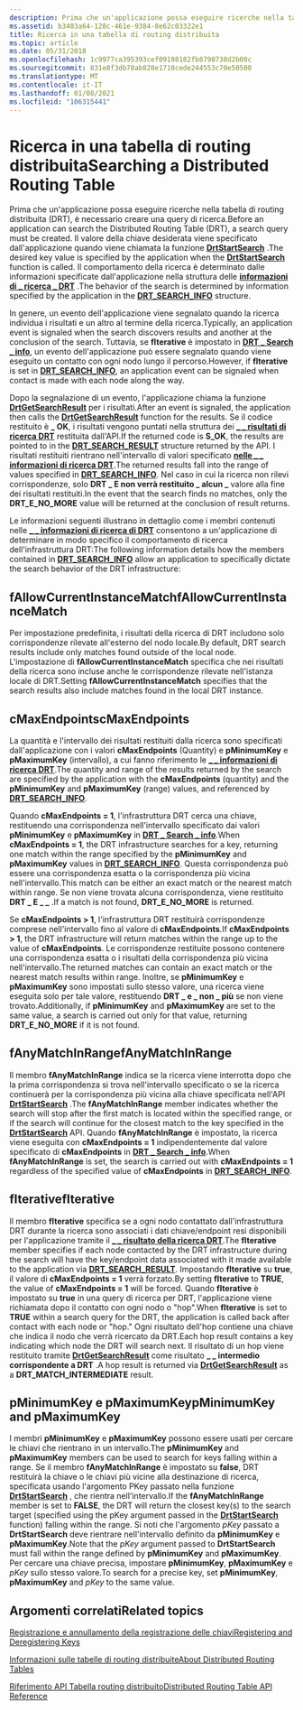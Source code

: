 ```yaml
---
description: Prima che un'applicazione possa eseguire ricerche nella tabella di routing distribuita (DRT), è necessario creare una query di ricerca.
ms.assetid: b3403a64-128c-461e-9384-8e62c03322e1
title: Ricerca in una tabella di routing distribuita
ms.topic: article
ms.date: 05/31/2018
ms.openlocfilehash: 1c9977ca395393cef09198182fb8790738d2b00c
ms.sourcegitcommit: 831e8f3db78ab820e1710cede244553c70e50500
ms.translationtype: MT
ms.contentlocale: it-IT
ms.lasthandoff: 01/08/2021
ms.locfileid: "106315441"
---
```

# <a name="searching-a-distributed-routing-table"></a><span data-ttu-id="a839d-103">Ricerca in una tabella di routing distribuita</span><span class="sxs-lookup"><span data-stu-id="a839d-103">Searching a Distributed Routing Table</span></span>

<span data-ttu-id="a839d-104">Prima che un'applicazione possa eseguire ricerche nella tabella di routing distribuita (DRT), è necessario creare una query di ricerca.</span><span class="sxs-lookup"><span data-stu-id="a839d-104">Before an application can search the Distributed Routing Table (DRT), a search query must be created.</span></span> <span data-ttu-id="a839d-105">Il valore della chiave desiderata viene specificato dall'applicazione quando viene chiamata la funzione [**DrtStartSearch**](/windows/desktop/api/drt/nf-drt-drtstartsearch) .</span><span class="sxs-lookup"><span data-stu-id="a839d-105">The desired key value is specified by the application when the [**DrtStartSearch**](/windows/desktop/api/drt/nf-drt-drtstartsearch) function is called.</span></span> <span data-ttu-id="a839d-106">Il comportamento della ricerca è determinato dalle informazioni specificate dall'applicazione nella struttura delle [**informazioni di \_ ricerca \_ DRT**](/windows/desktop/api/drt/ns-drt-drt_search_info) .</span><span class="sxs-lookup"><span data-stu-id="a839d-106">The behavior of the search is determined by information specified by the application in the [**DRT\_SEARCH\_INFO**](/windows/desktop/api/drt/ns-drt-drt_search_info) structure.</span></span>

<span data-ttu-id="a839d-107">In genere, un evento dell'applicazione viene segnalato quando la ricerca individua i risultati e un altro al termine della ricerca.</span><span class="sxs-lookup"><span data-stu-id="a839d-107">Typically, an application event is signaled when the search discovers results and another at the conclusion of the search.</span></span> <span data-ttu-id="a839d-108">Tuttavia, se **fIterative** è impostato in [**DRT \_ Search \_ info**](/windows/desktop/api/drt/ns-drt-drt_search_info), un evento dell'applicazione può essere segnalato quando viene eseguito un contatto con ogni nodo lungo il percorso.</span><span class="sxs-lookup"><span data-stu-id="a839d-108">However, if **fIterative** is set in [**DRT\_SEARCH\_INFO**](/windows/desktop/api/drt/ns-drt-drt_search_info), an application event can be signaled when contact is made with each node along the way.</span></span>

<span data-ttu-id="a839d-109">Dopo la segnalazione di un evento, l'applicazione chiama la funzione [**DrtGetSearchResult**](/windows/desktop/api/drt/nf-drt-drtgetsearchresult) per i risultati.</span><span class="sxs-lookup"><span data-stu-id="a839d-109">After an event is signaled, the application then calls the [**DrtGetSearchResult**](/windows/desktop/api/drt/nf-drt-drtgetsearchresult) function for the results.</span></span> <span data-ttu-id="a839d-110">Se il codice restituito è **\_ OK**, i risultati vengono puntati nella struttura dei [**\_ \_ risultati di ricerca DRT**](/windows/desktop/api/drt/ns-drt-drt_search_result) restituita dall'API.</span><span class="sxs-lookup"><span data-stu-id="a839d-110">If the returned code is **S\_OK**, the results are pointed to in the [**DRT\_SEARCH\_RESULT**](/windows/desktop/api/drt/ns-drt-drt_search_result) structure returned by the API.</span></span> <span data-ttu-id="a839d-111">I risultati restituiti rientrano nell'intervallo di valori specificato [**nelle \_ \_ informazioni di ricerca DRT**](/windows/desktop/api/drt/ns-drt-drt_search_info).</span><span class="sxs-lookup"><span data-stu-id="a839d-111">The returned results fall into the range of values specified in [**DRT\_SEARCH\_INFO**](/windows/desktop/api/drt/ns-drt-drt_search_info).</span></span> <span data-ttu-id="a839d-112">Nel caso in cui la ricerca non rilevi corrispondenze, solo **DRT \_ E non verrà restituito \_ alcun \_** valore alla fine dei risultati restituiti.</span><span class="sxs-lookup"><span data-stu-id="a839d-112">In the event that the search finds no matches, only the **DRT\_E\_NO\_MORE** value will be returned at the conclusion of result returns.</span></span>

<span data-ttu-id="a839d-113">Le informazioni seguenti illustrano in dettaglio come i membri contenuti nelle [**\_ \_ informazioni di ricerca di DRT**](/windows/desktop/api/drt/ns-drt-drt_search_info) consentono a un'applicazione di determinare in modo specifico il comportamento di ricerca dell'infrastruttura DRT:</span><span class="sxs-lookup"><span data-stu-id="a839d-113">The following information details how the members contained in [**DRT\_SEARCH\_INFO**](/windows/desktop/api/drt/ns-drt-drt_search_info) allow an application to specifically dictate the search behavior of the DRT infrastructure:</span></span>

## <a name="fallowcurrentinstancematch"></a><span data-ttu-id="a839d-114">fAllowCurrentInstanceMatch</span><span class="sxs-lookup"><span data-stu-id="a839d-114">fAllowCurrentInstanceMatch</span></span>

<span data-ttu-id="a839d-115">Per impostazione predefinita, i risultati della ricerca di DRT includono solo corrispondenze rilevate all'esterno del nodo locale.</span><span class="sxs-lookup"><span data-stu-id="a839d-115">By default, DRT search results include only matches found outside of the local node.</span></span> <span data-ttu-id="a839d-116">L'impostazione di **fAllowCurrentInstanceMatch** specifica che nei risultati della ricerca sono incluse anche le corrispondenze rilevate nell'istanza locale di DRT.</span><span class="sxs-lookup"><span data-stu-id="a839d-116">Setting **fAllowCurrentInstanceMatch** specifies that the search results also include matches found in the local DRT instance.</span></span>

## <a name="cmaxendpoints"></a><span data-ttu-id="a839d-117">cMaxEndpoints</span><span class="sxs-lookup"><span data-stu-id="a839d-117">cMaxEndpoints</span></span>

<span data-ttu-id="a839d-118">La quantità e l'intervallo dei risultati restituiti dalla ricerca sono specificati dall'applicazione con i valori **cMaxEndpoints** (Quantity) e **pMinimumKey** e **pMaximumKey** (intervallo), a cui fanno riferimento le [**\_ \_ informazioni di ricerca DRT**](/windows/desktop/api/drt/ns-drt-drt_search_info).</span><span class="sxs-lookup"><span data-stu-id="a839d-118">The quantity and range of the results returned by the search are specified by the application with the **cMaxEndpoints** (quantity) and the **pMinimumKey** and **pMaximumKey** (range) values, and referenced by [**DRT\_SEARCH\_INFO**](/windows/desktop/api/drt/ns-drt-drt_search_info).</span></span>

<span data-ttu-id="a839d-119">Quando **cMaxEndpoints = 1**, l'infrastruttura DRT cerca una chiave, restituendo una corrispondenza nell'intervallo specificato dai valori **pMinimumKey** e **pMaximumKey** in [**DRT \_ Search \_ info**](/windows/desktop/api/drt/ns-drt-drt_search_info).</span><span class="sxs-lookup"><span data-stu-id="a839d-119">When **cMaxEndpoints = 1**, the DRT infrastructure searches for a key, returning one match within the range specified by the **pMinimumKey** and **pMaximumKey** values in [**DRT\_SEARCH\_INFO**](/windows/desktop/api/drt/ns-drt-drt_search_info).</span></span> <span data-ttu-id="a839d-120">Questa corrispondenza può essere una corrispondenza esatta o la corrispondenza più vicina nell'intervallo.</span><span class="sxs-lookup"><span data-stu-id="a839d-120">This match can be either an exact match or the nearest match within range.</span></span> <span data-ttu-id="a839d-121">Se non viene trovata alcuna corrispondenza, viene restituito **DRT \_ E \_ \_** .</span><span class="sxs-lookup"><span data-stu-id="a839d-121">If a match is not found, **DRT\_E\_NO\_MORE** is returned.</span></span>

<span data-ttu-id="a839d-122">Se **cMaxEndpoints > 1**, l'infrastruttura DRT restituirà corrispondenze comprese nell'intervallo fino al valore di **cMaxEndpoints**.</span><span class="sxs-lookup"><span data-stu-id="a839d-122">If **cMaxEndpoints > 1**, the DRT infrastructure will return matches within the range up to the value of **cMaxEndpoints**.</span></span> <span data-ttu-id="a839d-123">Le corrispondenze restituite possono contenere una corrispondenza esatta o i risultati della corrispondenza più vicina nell'intervallo.</span><span class="sxs-lookup"><span data-stu-id="a839d-123">The returned matches can contain an exact match or the nearest match results within range.</span></span> <span data-ttu-id="a839d-124">Inoltre, se **pMinimumKey** e **pMaximumKey** sono impostati sullo stesso valore, una ricerca viene eseguita solo per tale valore, restituendo **DRT \_ e \_ non \_ più** se non viene trovato.</span><span class="sxs-lookup"><span data-stu-id="a839d-124">Additionally, if **pMinimumKey** and **pMaximumKey** are set to the same value, a search is carried out only for that value, returning **DRT\_E\_NO\_MORE** if it is not found.</span></span>

## <a name="fanymatchinrange"></a><span data-ttu-id="a839d-125">fAnyMatchInRange</span><span class="sxs-lookup"><span data-stu-id="a839d-125">fAnyMatchInRange</span></span>

<span data-ttu-id="a839d-126">Il membro **fAnyMatchInRange** indica se la ricerca viene interrotta dopo che la prima corrispondenza si trova nell'intervallo specificato o se la ricerca continuerà per la corrispondenza più vicina alla chiave specificata nell'API [**DrtStartSearch**](/windows/desktop/api/drt/nf-drt-drtstartsearch) .</span><span class="sxs-lookup"><span data-stu-id="a839d-126">The **fAnyMatchInRange** member indicates whether the search will stop after the first match is located within the specified range, or if the search will continue for the closest match to the key specified in the [**DrtStartSearch**](/windows/desktop/api/drt/nf-drt-drtstartsearch) API.</span></span> <span data-ttu-id="a839d-127">Quando **fAnyMatchInRange** è impostato, la ricerca viene eseguita con **cMaxEndpoints = 1** indipendentemente dal valore specificato di **cMaxEndpoints** in [**DRT \_ Search \_ info**](/windows/desktop/api/drt/ns-drt-drt_search_info).</span><span class="sxs-lookup"><span data-stu-id="a839d-127">When **fAnyMatchInRange** is set, the search is carried out with **cMaxEndpoints = 1** regardless of the specified value of **cMaxEndpoints** in [**DRT\_SEARCH\_INFO**](/windows/desktop/api/drt/ns-drt-drt_search_info).</span></span>

## <a name="fiterative"></a><span data-ttu-id="a839d-128">fIterative</span><span class="sxs-lookup"><span data-stu-id="a839d-128">fIterative</span></span>

<span data-ttu-id="a839d-129">Il membro **fIterative** specifica se a ogni nodo contattato dall'infrastruttura DRT durante la ricerca sono associati i dati chiave/endpoint resi disponibili per l'applicazione tramite il [**\_ \_ risultato della ricerca DRT**](/windows/desktop/api/drt/ns-drt-drt_search_result).</span><span class="sxs-lookup"><span data-stu-id="a839d-129">The **fIterative** member specifies if each node contacted by the DRT infrastructure during the search will have the key/endpoint data associated with it made available to the application via [**DRT\_SEARCH\_RESULT**](/windows/desktop/api/drt/ns-drt-drt_search_result).</span></span> <span data-ttu-id="a839d-130">Impostando **fIterative** su **true**, il valore di **cMaxEndpoints = 1** verrà forzato.</span><span class="sxs-lookup"><span data-stu-id="a839d-130">By setting **fIterative** to **TRUE**, the value of **cMaxEndpoints = 1** will be forced.</span></span> <span data-ttu-id="a839d-131">Quando **fIterative** è impostato su **true** in una query di ricerca per DRT, l'applicazione viene richiamata dopo il contatto con ogni nodo o "hop".</span><span class="sxs-lookup"><span data-stu-id="a839d-131">When **fIterative** is set to **TRUE** within a search query for the DRT, the application is called back after contact with each node or "hop."</span></span> <span data-ttu-id="a839d-132">Ogni risultato dell'hop contiene una chiave che indica il nodo che verrà ricercato da DRT.</span><span class="sxs-lookup"><span data-stu-id="a839d-132">Each hop result contains a key indicating which node the DRT will search next.</span></span> <span data-ttu-id="a839d-133">Il risultato di un hop viene restituito tramite [**DrtGetSearchResult**](/windows/desktop/api/drt/nf-drt-drtgetsearchresult) come risultato **\_ \_ intermedio corrispondente a DRT** .</span><span class="sxs-lookup"><span data-stu-id="a839d-133">A hop result is returned via [**DrtGetSearchResult**](/windows/desktop/api/drt/nf-drt-drtgetsearchresult) as a **DRT\_MATCH\_INTERMEDIATE** result.</span></span>

## <a name="pminimumkey-and-pmaximumkey"></a><span data-ttu-id="a839d-134">pMinimumKey e pMaximumKey</span><span class="sxs-lookup"><span data-stu-id="a839d-134">pMinimumKey and pMaximumKey</span></span>

<span data-ttu-id="a839d-135">I membri **pMinimumKey** e **pMaximumKey** possono essere usati per cercare le chiavi che rientrano in un intervallo.</span><span class="sxs-lookup"><span data-stu-id="a839d-135">The **pMinimumKey** and **pMaximumKey** members can be used to search for keys falling within a range.</span></span> <span data-ttu-id="a839d-136">Se il membro **fAnyMatchInRange** è impostato su **false**, DRT restituirà la chiave o le chiavi più vicine alla destinazione di ricerca, specificata usando l'argomento PKey passato nella funzione [**DrtStartSearch**](/windows/desktop/api/drt/nf-drt-drtstartsearch) , che rientra nell'intervallo.</span><span class="sxs-lookup"><span data-stu-id="a839d-136">If the **fAnyMatchInRange** member is set to **FALSE**, the DRT will return the closest key(s) to the search target (specified using the pKey argument passed in the [**DrtStartSearch**](/windows/desktop/api/drt/nf-drt-drtstartsearch) function) falling within the range.</span></span> <span data-ttu-id="a839d-137">Si noti che l'argomento *pKey* passato a **DrtStartSearch** deve rientrare nell'intervallo definito da **pMinimumKey** e **pMaximumKey**.</span><span class="sxs-lookup"><span data-stu-id="a839d-137">Note that the *pKey* argument passed to **DrtStartSearch** must fall within the range defined by **pMinimumKey** and **pMaximumKey**.</span></span> <span data-ttu-id="a839d-138">Per cercare una chiave precisa, impostare **pMinimumKey**, **pMaximumKey** e *pKey* sullo stesso valore.</span><span class="sxs-lookup"><span data-stu-id="a839d-138">To search for a precise key, set **pMinimumKey**, **pMaximumKey** and *pKey* to the same value.</span></span>

## <a name="related-topics"></a><span data-ttu-id="a839d-139">Argomenti correlati</span><span class="sxs-lookup"><span data-stu-id="a839d-139">Related topics</span></span>

<dl> <dt>

[<span data-ttu-id="a839d-140">Registrazione e annullamento della registrazione delle chiavi</span><span class="sxs-lookup"><span data-stu-id="a839d-140">Registering and Deregistering Keys</span></span>](registering-and-deregistering-keys.md)
</dt> <dt>

[<span data-ttu-id="a839d-141">Informazioni sulle tabelle di routing distribuite</span><span class="sxs-lookup"><span data-stu-id="a839d-141">About Distributed Routing Tables</span></span>](about-distributed-routing-tables.md)
</dt> <dt>

[<span data-ttu-id="a839d-142">Riferimento API Tabella routing distribuito</span><span class="sxs-lookup"><span data-stu-id="a839d-142">Distributed Routing Table API Reference</span></span>](distributed-routing-table-api-reference.md)
</dt> </dl>

 

 



